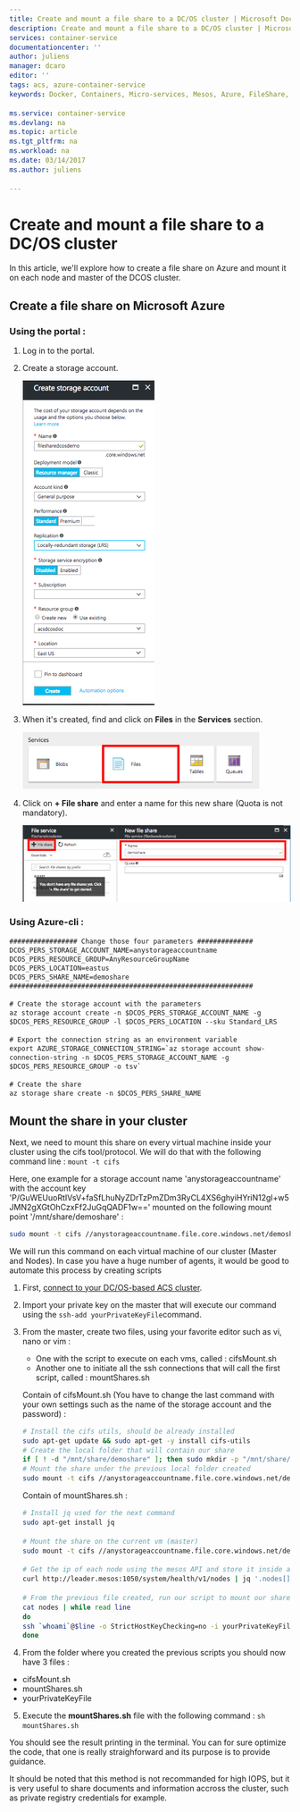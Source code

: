 ```yaml
---
title: Create and mount a file share to a DC/OS cluster | Microsoft Docs
description: Create and mount a file share to a DC/OS cluster | Microsoft Docs.
services: container-service
documentationcenter: ''
author: juliens
manager: dcaro
editor: ''
tags: acs, azure-container-service
keywords: Docker, Containers, Micro-services, Mesos, Azure, FileShare, cifs

ms.service: container-service
ms.devlang: na
ms.topic: article
ms.tgt_pltfrm: na
ms.workload: na
ms.date: 03/14/2017
ms.author: juliens

---
```

# Create and mount a file share to a DC/OS cluster
In this article, we'll explore how to create a file share on Azure and mount it on each node and master of the DCOS cluster.

## Create a file share on Microsoft Azure
### Using the portal :

1. Log in to the portal.
2. Create a storage account.
   
    ![Azure container service create Storage Account](media/container-service-dcos-fileshare/createSA.png)

3. When it's created, find and click on **Files** in the **Services** section.
   
    ![Azure container service Files section](media/container-service-dcos-fileshare/filesServices.png)

4. Click on **+ File share** and enter a name for this new share (Quota is not mandatory).
   
    ![Azure container service + File Share](media/container-service-dcos-fileshare/newFileShare.png)  

### Using Azure-cli :

```
################# Change those four parameters ##############
DCOS_PERS_STORAGE_ACCOUNT_NAME=anystorageaccountname
DCOS_PERS_RESOURCE_GROUP=AnyResourceGroupName
DCOS_PERS_LOCATION=eastus
DCOS_PERS_SHARE_NAME=demoshare
#############################################################

# Create the storage account with the parameters
az storage account create -n $DCOS_PERS_STORAGE_ACCOUNT_NAME -g $DCOS_PERS_RESOURCE_GROUP -l $DCOS_PERS_LOCATION --sku Standard_LRS

# Export the connection string as an environment variable
export AZURE_STORAGE_CONNECTION_STRING=`az storage account show-connection-string -n $DCOS_PERS_STORAGE_ACCOUNT_NAME -g $DCOS_PERS_RESOURCE_GROUP -o tsv`

# Create the share
az storage share create -n $DCOS_PERS_SHARE_NAME
```

## Mount the share in your cluster

Next, we need to mount this share on every virtual machine inside your cluster using the cifs tool/protocol. 
We will do that with the following command line : ```mount -t cifs```

Here, one example for a storage account name 'anystorageaccountname' with the account key 'P/GuWEUuoRtIVsV+faSfLhuNyZDrTzPmZDm3RyCL4XS6ghyiHYriN12gl+w5JMN2gXGtOhCzxFf2JuGqQADF1w==' mounted on the following mount point '/mnt/share/demoshare' :

```bash
sudo mount -t cifs //anystorageaccountname.file.core.windows.net/demoshare /mnt/share/demoshare -o vers=3.0,username=anystorageaccountname,password=P/GuWEUuoRtIVsV+faSfLhuNyZDrTzPmZDm3RyCL4XS6ghyiHYriN12gl+w5JMN2gXGtOhCzxFf2JuGqQADF1w==,dir_mode=0777,file_mode=0777
```

We will run this command on each virtual machine of our cluster (Master and Nodes). In case you have a huge number of agents, it would be good to automate this process by creating scripts

1. First, [connect to your DC/OS-based ACS cluster](https://docs.microsoft.com/en-us/azure/container-service/container-service-connect).

2. Import your private key on the master that will execute our command using the ```ssh-add yourPrivateKeyFile```command.

3. From the master, create two files, using your favorite editor such as vi, nano or vim : 
    * One with the script to execute on each vms, called : cifsMount.sh  
    * Another one to initiate all the ssh connections that will call the first script, called : mountShares.sh

    Contain of cifsMount.sh (You have to change the last command with your own settings such as the name of the storage account and the password) :
    ```bash
    # Install the cifs utils, should be already installed
    sudo apt-get update && sudo apt-get -y install cifs-utils
    # Create the local folder that will contain our share
    if [ ! -d "/mnt/share/demoshare" ]; then sudo mkdir -p "/mnt/share/demoshare" ; fi
    # Mount the share under the previous local folder created
    sudo mount -t cifs //anystorageaccountname.file.core.windows.net/demoshare /mnt/share/demoshare -o vers=3.0,username=anystorageaccountname,password=P/GuWEUuoRtIVsV+faSfLhuNyZDrTzPmZDm3RyCL4XS6ghyiHYriN12gl+w5JMN2gXGtOhCzxFf2JuGqQADF1w==,dir_mode=0777,file_mode=0777
    ```

    Contain of mountShares.sh :
    ```bash
    # Install jq used for the next command
    sudo apt-get install jq

    # Mount the share on the current vm (master)
    sudo mount -t cifs //anystorageaccountname.file.core.windows.net/demoshare /mnt/share/demoshare -o vers=3.0,username=anystorageaccountname,password=P/GuWEUuoRtIVsV+faSfLhuNyZDrTzPmZDm3RyCL4XS6ghyiHYriN12gl+w5JMN2gXGtOhCzxFf2JuGqQADF1w==,dir_mode=0777,file_mode=0777

    # Get the ip of each node using the mesos API and store it inside a file called nodes
    curl http://leader.mesos:1050/system/health/v1/nodes | jq '.nodes[].host_ip' | sed 's/\"//g' | sed '/172/d' > nodes

    # From the previous file created, run our script to mount our share on each node
    cat nodes | while read line
    do
    ssh `whoami`@$line -o StrictHostKeyChecking=no -i yourPrivateKeyFile < ./cifsMount.sh
    done
    ```

4. From the folder where you created the previous scripts you should now have 3 files :
* cifsMount.sh
* mountShares.sh
* yourPrivateKeyFile

5. Execute the **mountShares.sh** file with the following command : ```sh mountShares.sh```

You should see the result printing in the terminal. You can for sure optimize the code, that one is really straighforward and its purpose is to provide guidance.

It should be noted that this method is not recommanded for high IOPS, but it is very useful to share documents and information accross the cluster, such as private registry credentials for example.